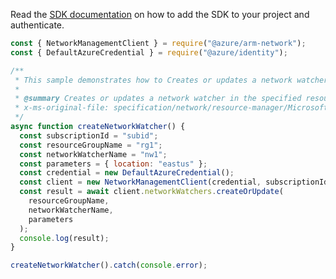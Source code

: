 Read the [SDK documentation](https://github.com/Azure/azure-sdk-for-js/blob/%40azure%2Farm-network_27.0.0/sdk/network/arm-network/README.md) on how to add the SDK to your project and authenticate.

```javascript
const { NetworkManagementClient } = require("@azure/arm-network");
const { DefaultAzureCredential } = require("@azure/identity");

/**
 * This sample demonstrates how to Creates or updates a network watcher in the specified resource group.
 *
 * @summary Creates or updates a network watcher in the specified resource group.
 * x-ms-original-file: specification/network/resource-manager/Microsoft.Network/stable/2021-05-01/examples/NetworkWatcherCreate.json
 */
async function createNetworkWatcher() {
  const subscriptionId = "subid";
  const resourceGroupName = "rg1";
  const networkWatcherName = "nw1";
  const parameters = { location: "eastus" };
  const credential = new DefaultAzureCredential();
  const client = new NetworkManagementClient(credential, subscriptionId);
  const result = await client.networkWatchers.createOrUpdate(
    resourceGroupName,
    networkWatcherName,
    parameters
  );
  console.log(result);
}

createNetworkWatcher().catch(console.error);
```
